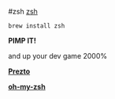 #zsh
[zsh]( http://zsh.sourceforge.net/ )

```
brew install zsh
```

**PIMP IT!**

and up your dev game 2000%

**[Prezto](https://github.com/sorin-ionescu/prezto)**

**[oh-my-zsh](https://github.com/robbyrussell/oh-my-zsh)**
